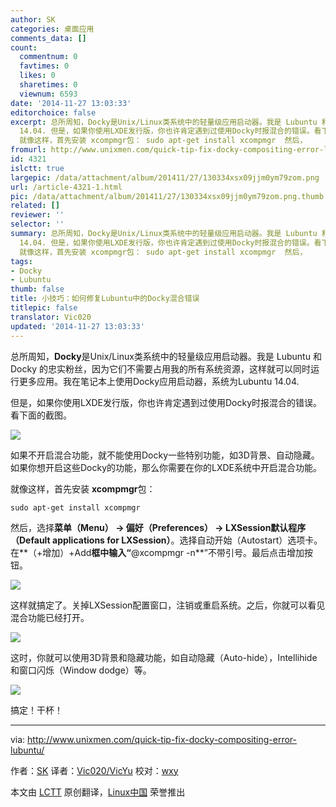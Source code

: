 ```yaml
---
author: SK
categories: 桌面应用
comments_data: []
count:
  commentnum: 0
  favtimes: 0
  likes: 0
  sharetimes: 0
  viewnum: 6593
date: '2014-11-27 13:03:33'
editorchoice: false
excerpt: 总所周知，Docky是Unix/Linux类系统中的轻量级应用启动器。我是 Lubuntu 和 Docky 的忠实粉丝，因为它们不需要占用我的所有系统资源，这样就可以同时运行更多应用。我在笔记本上使用Docky应用启动器，系统为Lubuntu
  14.04. 但是，如果你使用LXDE发行版，你也许肯定遇到过使用Docky时报混合的错误。看下面的截图。  如果不开启混合功能，就不能使用Docky一些特别功能，如3D背景、自动隐藏。如果你想开启这些Docky的功能，那么你需要在你的LXDE系统中开启混合功能。
  就像这样，首先安装 xcompmgr包： sudo apt-get install xcompmgr  然后，
fromurl: http://www.unixmen.com/quick-tip-fix-docky-compositing-error-lubuntu/
id: 4321
islctt: true
largepic: /data/attachment/album/201411/27/130334xsx09jjm0ym79zom.png
url: /article-4321-1.html
pic: /data/attachment/album/201411/27/130334xsx09jjm0ym79zom.png.thumb.jpg
related: []
reviewer: ''
selector: ''
summary: 总所周知，Docky是Unix/Linux类系统中的轻量级应用启动器。我是 Lubuntu 和 Docky 的忠实粉丝，因为它们不需要占用我的所有系统资源，这样就可以同时运行更多应用。我在笔记本上使用Docky应用启动器，系统为Lubuntu
  14.04. 但是，如果你使用LXDE发行版，你也许肯定遇到过使用Docky时报混合的错误。看下面的截图。  如果不开启混合功能，就不能使用Docky一些特别功能，如3D背景、自动隐藏。如果你想开启这些Docky的功能，那么你需要在你的LXDE系统中开启混合功能。
  就像这样，首先安装 xcompmgr包： sudo apt-get install xcompmgr  然后，
tags:
- Docky
- Lubuntu
thumb: false
title: 小技巧：如何修复Lubuntu中的Docky混合错误
titlepic: false
translator: Vic020
updated: '2014-11-27 13:03:33'
---
```


总所周知，**Docky**是Unix/Linux类系统中的轻量级应用启动器。我是 Lubuntu 和 Docky 的忠实粉丝，因为它们不需要占用我的所有系统资源，这样就可以同时运行更多应用。我在笔记本上使用Docky应用启动器，系统为Lubuntu 14.04.


但是，如果你使用LXDE发行版，你也许肯定遇到过使用Docky时报混合的错误。看下面的截图。


![](/data/attachment/album/201411/27/130334xsx09jjm0ym79zom.png)


如果不开启混合功能，就不能使用Docky一些特别功能，如3D背景、自动隐藏。如果你想开启这些Docky的功能，那么你需要在你的LXDE系统中开启混合功能。


就像这样，首先安装 **xcompmgr**包：



```
sudo apt-get install xcompmgr

```

然后，选择**菜单（Menu） -> 偏好（Preferences） -> LXSession默认程序（Default applications for LXSession）**。选择自动开始（Autostart）选项卡。 在**（+增加）+Add**框中输入“**@xcompmgr -n**”不带引号。最后点击增加按钮。


![](/data/attachment/album/201411/27/130336pcq7nnquxhznvxfg.png)


这样就搞定了。关掉LXSession配置窗口，注销或重启系统。之后，你就可以看见混合功能已经打开。


![](/data/attachment/album/201411/27/130340wkwcf7hkznq6nykv.png)


这时，你就可以使用3D背景和隐藏功能，如自动隐藏（Auto-hide），Intellihide和窗口闪烁（Window dodge）等。


![](/data/attachment/album/201411/27/130342dn9q8zhz88qmc0m3.png)


搞定！干杯！




---


via: <http://www.unixmen.com/quick-tip-fix-docky-compositing-error-lubuntu/>


作者：[SK](http://www.unixmen.com/author/sk/) 译者：[Vic020/VicYu](http://www.vicyu.net) 校对：[wxy](https://github.com/wxy)


本文由 [LCTT](https://github.com/LCTT/TranslateProject) 原创翻译，[Linux中国](http://linux.cn/) 荣誉推出